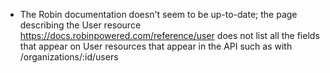 - The Robin documentation doesn't seem to be up-to-date; the page describing the User resource https://docs.robinpowered.com/reference/user does not list all the fields that appear on User resources that appear in the API such as with /organizations/:id/users

